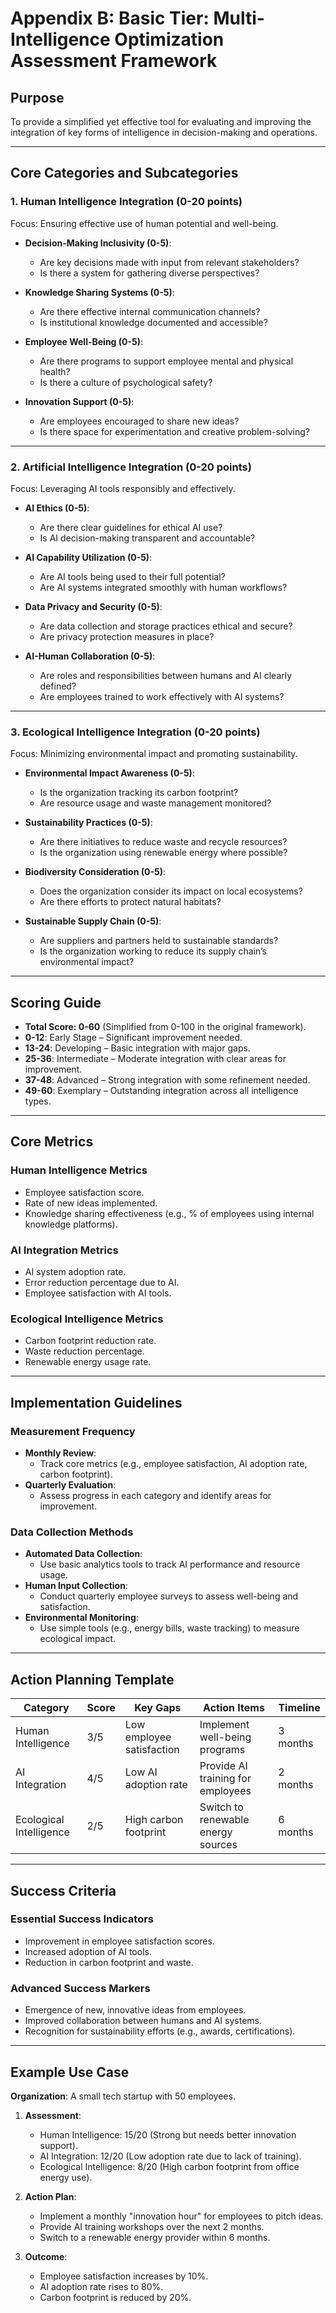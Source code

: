 # Appendix B: **Basic Tier: Multi-Intelligence Optimization Assessment Framework**

## **Purpose**
To provide a simplified yet effective tool for evaluating and improving the integration of key forms of intelligence in decision-making and operations.

---

## **Core Categories and Subcategories**

### **1. Human Intelligence Integration (0-20 points)**
Focus: Ensuring effective use of human potential and well-being.

- **Decision-Making Inclusivity (0-5)**:
  - Are key decisions made with input from relevant stakeholders?
  - Is there a system for gathering diverse perspectives?

- **Knowledge Sharing Systems (0-5)**:
  - Are there effective internal communication channels?
  - Is institutional knowledge documented and accessible?

- **Employee Well-Being (0-5)**:
  - Are there programs to support employee mental and physical health?
  - Is there a culture of psychological safety?

- **Innovation Support (0-5)**:
  - Are employees encouraged to share new ideas?
  - Is there space for experimentation and creative problem-solving?

---

### **2. Artificial Intelligence Integration (0-20 points)**
Focus: Leveraging AI tools responsibly and effectively.

- **AI Ethics (0-5)**:
  - Are there clear guidelines for ethical AI use?
  - Is AI decision-making transparent and accountable?

- **AI Capability Utilization (0-5)**:
  - Are AI tools being used to their full potential?
  - Are AI systems integrated smoothly with human workflows?

- **Data Privacy and Security (0-5)**:
  - Are data collection and storage practices ethical and secure?
  - Are privacy protection measures in place?

- **AI-Human Collaboration (0-5)**:
  - Are roles and responsibilities between humans and AI clearly defined?
  - Are employees trained to work effectively with AI systems?

---

### **3. Ecological Intelligence Integration (0-20 points)**
Focus: Minimizing environmental impact and promoting sustainability.

- **Environmental Impact Awareness (0-5)**:
  - Is the organization tracking its carbon footprint?
  - Are resource usage and waste management monitored?

- **Sustainability Practices (0-5)**:
  - Are there initiatives to reduce waste and recycle resources?
  - Is the organization using renewable energy where possible?

- **Biodiversity Consideration (0-5)**:
  - Does the organization consider its impact on local ecosystems?
  - Are there efforts to protect natural habitats?

- **Sustainable Supply Chain (0-5)**:
  - Are suppliers and partners held to sustainable standards?
  - Is the organization working to reduce its supply chain’s environmental impact?

---

## **Scoring Guide**
- **Total Score: 0-60** (Simplified from 0-100 in the original framework).
- **0-12**: Early Stage – Significant improvement needed.
- **13-24**: Developing – Basic integration with major gaps.
- **25-36**: Intermediate – Moderate integration with clear areas for improvement.
- **37-48**: Advanced – Strong integration with some refinement needed.
- **49-60**: Exemplary – Outstanding integration across all intelligence types.

---

## **Core Metrics**

### **Human Intelligence Metrics**
- Employee satisfaction score.
- Rate of new ideas implemented.
- Knowledge sharing effectiveness (e.g., % of employees using internal knowledge platforms).

### **AI Integration Metrics**
- AI system adoption rate.
- Error reduction percentage due to AI.
- Employee satisfaction with AI tools.

### **Ecological Intelligence Metrics**
- Carbon footprint reduction rate.
- Waste reduction percentage.
- Renewable energy usage rate.

---

## **Implementation Guidelines**

### **Measurement Frequency**
- **Monthly Review**:
  - Track core metrics (e.g., employee satisfaction, AI adoption rate, carbon footprint).
- **Quarterly Evaluation**:
  - Assess progress in each category and identify areas for improvement.

### **Data Collection Methods**
- **Automated Data Collection**:
  - Use basic analytics tools to track AI performance and resource usage.
- **Human Input Collection**:
  - Conduct quarterly employee surveys to assess well-being and satisfaction.
- **Environmental Monitoring**:
  - Use simple tools (e.g., energy bills, waste tracking) to measure ecological impact.

---

## **Action Planning Template**

| **Category**               | **Score** | **Key Gaps**                | **Action Items**                          | **Timeline** |
|----------------------------|-----------|-----------------------------|-------------------------------------------|--------------|
| Human Intelligence         | 3/5       | Low employee satisfaction   | Implement well-being programs             | 3 months     |
| AI Integration             | 4/5       | Low AI adoption rate        | Provide AI training for employees         | 2 months     |
| Ecological Intelligence    | 2/5       | High carbon footprint       | Switch to renewable energy sources        | 6 months     |

---

## **Success Criteria**

### **Essential Success Indicators**
- Improvement in employee satisfaction scores.
- Increased adoption of AI tools.
- Reduction in carbon footprint and waste.

### **Advanced Success Markers**
- Emergence of new, innovative ideas from employees.
- Improved collaboration between humans and AI systems.
- Recognition for sustainability efforts (e.g., awards, certifications).

---

## **Example Use Case**

**Organization**: A small tech startup with 50 employees.

1. **Assessment**:
   - Human Intelligence: 15/20 (Strong but needs better innovation support).
   - AI Integration: 12/20 (Low adoption rate due to lack of training).
   - Ecological Intelligence: 8/20 (High carbon footprint from office energy use).

2. **Action Plan**:
   - Implement a monthly "innovation hour" for employees to pitch ideas.
   - Provide AI training workshops over the next 2 months.
   - Switch to a renewable energy provider within 6 months.

3. **Outcome**:
   - Employee satisfaction increases by 10%.
   - AI adoption rate rises to 80%.
   - Carbon footprint is reduced by 20%.

